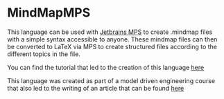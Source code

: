 # MindMapMPS
This language can be used with [Jetbrains MPS](https://www.jetbrains.com/mps/) to create .mindmap files with a simple syntax accessible to anyone.
These mindmap files can then be converted to LaTeX via MPS to create structured files according to the different topics in the file.

You can find the tutorial that led to the creation of this language [here](https://dev.to/antoine/creating-a-simple-language-using-jetbrains-mps-c7d)

This language was created as part of a model driven engineering course that also led to the writing of an article that can be found [here](http://antoinegagnon.fr/MPS-article-Gagnon.pdf)
